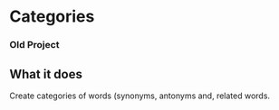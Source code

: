 # Categories

### Old Project

## What it does
Create categories of words (synonyms, antonyms and, related words.
